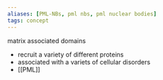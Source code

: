 ```yaml
---
aliases: [PML-NBs, pml nbs, pml nuclear bodies]
tags: concept
---
```

matrix associated domains
- recruit a variety of different proteins
- associated with a variets of cellular disorders  
- [[PML]]